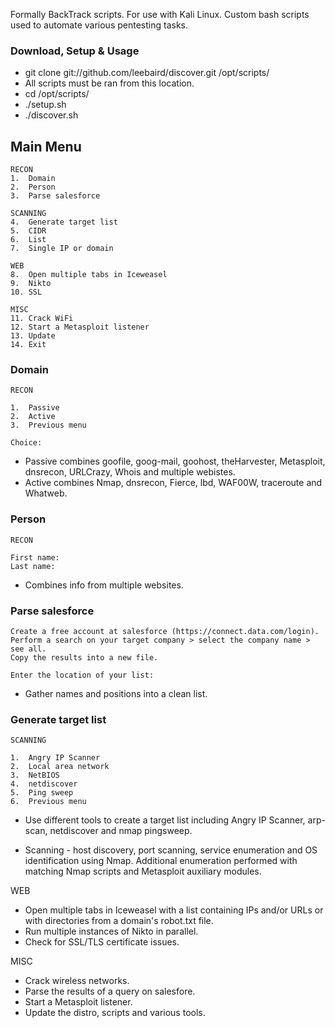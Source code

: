 Formally BackTrack scripts. For use with Kali Linux. Custom bash scripts used to automate various pentesting tasks.

### Download, Setup & Usage
* git clone git://github.com/leebaird/discover.git /opt/scripts/
* All scripts must be ran from this location.
* cd /opt/scripts/
* ./setup.sh
* ./discover.sh


## Main Menu
```
RECON
1.  Domain
2.  Person
3.  Parse salesforce

SCANNING
4.  Generate target list
5.  CIDR
6.  List
7.  Single IP or domain

WEB
8.  Open multiple tabs in Iceweasel
9.  Nikto
10. SSL

MISC
11. Crack WiFi
12. Start a Metasploit listener
13. Update
14. Exit
```

### Domain
```
RECON

1.  Passive
2.  Active
3.  Previous menu

Choice: 
```

* Passive combines goofile, goog-mail, goohost, theHarvester, Metasploit, dnsrecon, URLCrazy, Whois and multiple webistes.
* Active combines Nmap, dnsrecon, Fierce, lbd, WAF00W, traceroute and Whatweb.

### Person
```
RECON

First name:
Last name:
```

* Combines info from multiple websites.

### Parse salesforce
```
Create a free account at salesforce (https://connect.data.com/login).
Perform a search on your target company > select the company name > see all.
Copy the results into a new file.

Enter the location of your list:
```

* Gather names and positions into a clean list.

### Generate target list
```
SCANNING

1.  Angry IP Scanner
2.  Local area network
3.  NetBIOS
4.  netdiscover
5.  Ping sweep
6.  Previous menu
```

* Use different tools to create a target list including Angry IP Scanner, arp-scan, netdiscover and nmap pingsweep.

* Scanning - host discovery, port scanning, service enumeration and OS identification using Nmap. Additional enumeration performed with matching Nmap scripts and Metasploit auxiliary modules.


WEB
* Open multiple tabs in Iceweasel with a list containing IPs and/or URLs or with directories from a domain's robot.txt file.
* Run multiple instances of Nikto in parallel.
* Check for SSL/TLS certificate issues.


MISC
* Crack wireless networks.
* Parse the results of a query on salesfore.
* Start a Metasploit listener.
* Update the distro, scripts and various tools.

